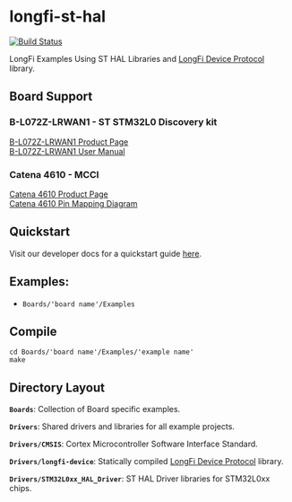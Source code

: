 # longfi-st-hal

[![Build Status](https://travis-ci.com/helium/longfi-st-hal.svg?token=bzKc8EpW7xxqudyhDiz1&branch=master)](https://travis-ci.com/helium/longfi-st-hal)

LongFi Examples Using ST HAL Libraries and [LongFi Device Protocol](https://github.com/helium/longfi-device) library.

## Board Support

### B-L072Z-LRWAN1 - ST STM32L0 Discovery kit  

[B-L072Z-LRWAN1 Product Page](https://www.st.com/en/evaluation-tools/b-l072z-lrwan1.html)  
[B-L072Z-LRWAN1 User Manual](https://www.st.com/content/ccc/resource/technical/document/user_manual/group0/ac/62/15/c7/60/ac/4e/9c/DM00329995/files/DM00329995.pdf/jcr:content/translations/en.DM00329995.pdf)  

### Catena 4610 - MCCI  

[Catena 4610 Product Page](https://store.mcci.com/collections/iot-building-blocks/products/mcci-catena-4610-integrated-node-for-lorawan-technology)  
[Catena 4610 Pin Mapping Diagram](https://github.com/mcci-catena/HW-Designs/blob/master/Boards/Catena-4610/Catena-4610-Pinmapping.png)

## Quickstart
Visit our developer docs for a quickstart guide [here](https://developer.helium.com/device/st-hal-quickstart).

## Examples: 
* `Boards/'board name'/Examples`

## Compile
```
cd Boards/'board name'/Examples/'example name'
make
```

## Directory Layout

**`Boards`**: Collection of Board specific examples.

**`Drivers`**: Shared drivers and libraries for all example projects.

**`Drivers/CMSIS`**:  Cortex Microcontroller Software Interface Standard.

**`Drivers/longfi-device`**: Statically compiled [LongFi Device Protocol](https://github.com/helium/longfi-device) library. 

**`Drivers/STM32L0xx_HAL_Driver`**: ST HAL Driver libraries for STM32L0xx chips. 